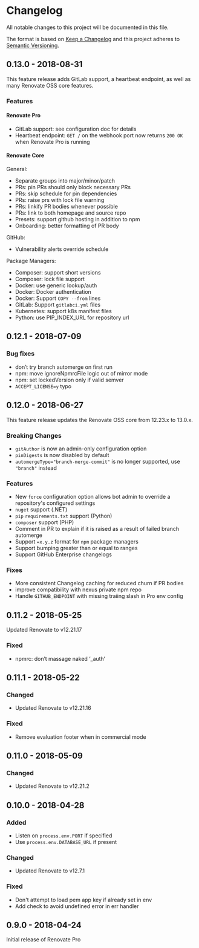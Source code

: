 # Changelog

All notable changes to this project will be documented in this file.

The format is based on [Keep a Changelog](https://keepachangelog.com/en/1.0.0/)
and this project adheres to [Semantic Versioning](https://semver.org/spec/v2.0.0.html).

## 0.13.0 - 2018-08-31

This feature release adds GitLab support, a heartbeat endpoint, as well as many Renovate OSS core features.

### Features

#### Renovate Pro

- GitLab support: see configuration doc for details
- Heartbeat endpoint: `GET /` on the webhook port now returns `200 OK` when Renovate Pro is running

#### Renovate Core

General:

- Separate groups into major/minor/patch
- PRs: pin PRs should only block necessary PRs
- PRs: skip schedule for pin dependencies
- PRs: raise prs with lock file warning
- PRs: linkify PR bodies whenever possible
- PRs: link to both homepage and source repo
- Presets: support github hosting in addition to npm
- Onboarding: better formatting of PR body

GitHub:

- Vulnerability alerts override schedule

Package Managers:

- Composer: support short versions
- Composer: lock file support
- Docker: use generic lookup/auth
- Docker: Docker authentication
- Docker: Support `COPY --from` lines
- GitLab: Support `gitlabci.yml` files
- Kubernetes: support k8s manifest files
- Python: use PIP_INDEX_URL for repository url

## 0.12.1 - 2018-07-09

### Bug fixes

- don’t try branch automerge on first run
- npm: move ignoreNpmrcFile logic out of mirror mode
- npm: set lockedVersion only if valid semver
- `ACCEPT_LICENSE=y` typo

## 0.12.0 - 2018-06-27

This feature release updates the Renovate OSS core from 12.23.x to 13.0.x.

### Breaking Changes

- `gitAuthor` is now an admin-only configuration option
- `pinDigests` is now disabled by default
- `automergeType="branch-merge-commit"` is no longer supported, use `"branch"` instead

### Features

- New `force` configuration option allows bot admin to override a repository's configured settings
- `nuget` support (.NET)
- `pip` `requirements.txt` support (Python)
- `composer` support (PHP)
- Comment in PR to explain if it is raised as a result of failed branch automerge
- Support `=x.y.z` format for `npm` package managers
- Support bumping greater than or equal to ranges
- Support GitHub Enterprise changelogs

### Fixes

- More consistent Changelog caching for reduced churn if PR bodies
- improve compatibility with nexus private npm repo
- Handle `GITHUB_ENDPOINT` with missing traiing slash in Pro env config

## 0.11.2 - 2018-05-25

Updated Renovate to v12.21.17

### Fixed
- npmrc: don’t massage naked ‘_auth’

## 0.11.1 - 2018-05-22

### Changed
- Updated Renovate to v12.21.16

### Fixed
- Remove evaluation footer when in commercial mode

## 0.11.0 - 2018-05-09

### Changed
- Updated Renovate to v12.21.2

## 0.10.0 - 2018-04-28

### Added
- Listen on `process.env.PORT` if specified
- Use `process.env.DATABASE_URL` if present

### Changed
- Updated Renovate to v12.7.1

### Fixed
- Don't attempt to load pem app key if already set in env
- Add check to avoid undefined error in err handler

## 0.9.0 - 2018-04-24

Initial release of Renovate Pro
